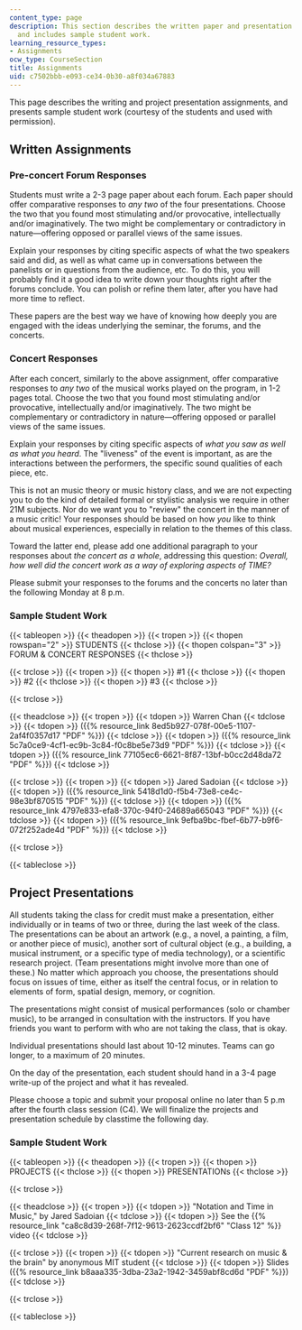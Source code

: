 ```yaml
---
content_type: page
description: This section describes the written paper and presentation assignments,
  and includes sample student work.
learning_resource_types:
- Assignments
ocw_type: CourseSection
title: Assignments
uid: c7502bbb-e093-ce34-0b30-a8f034a67883
---
```


This page describes the writing and project presentation assignments, and presents sample student work (courtesy of the students and used with permission).

Written Assignments
-------------------

### Pre-concert Forum Responses

Students must write a 2-3 page paper about each forum. Each paper should offer comparative responses to _any two_ of the four presentations. Choose the two that you found most stimulating and/or provocative, intellectually and/or imaginatively. The two might be complementary or contradictory in nature—offering opposed or parallel views of the same issues.

Explain your responses by citing specific aspects of what the two speakers said and did, as well as what came up in conversations between the panelists or in questions from the audience, etc. To do this, you will probably find it a good idea to write down your thoughts right after the forums conclude. You can polish or refine them later, after you have had more time to reflect.

These papers are the best way we have of knowing how deeply you are engaged with the ideas underlying the seminar, the forums, and the concerts.

### Concert Responses

After each concert, similarly to the above assignment, offer comparative responses to _any two_ of the musical works played on the program, in 1-2 pages total. Choose the two that you found most stimulating and/or provocative, intellectually and/or imaginatively. The two might be complementary or contradictory in nature—offering opposed or parallel views of the same issues.

Explain your responses by citing specific aspects of _what you saw as well as what you heard_. The "liveness" of the event is important, as are the interactions between the performers, the specific sound qualities of each piece, etc.

This is not an music theory or music history class, and we are not expecting you to do the kind of detailed formal or stylistic analysis we require in other 21M subjects. Nor do we want you to "review" the concert in the manner of a music critic! Your responses should be based on how _you_ like to think about musical experiences, especially in relation to the themes of this class.

Toward the latter end, please add one additional paragraph to your responses about _the concert as a whole_, addressing this question: _Overall, how well did the concert work as a way of exploring aspects of TIME?_

Please submit your responses to the forums and the concerts no later than the following Monday at 8 p.m.

### Sample Student Work

{{< tableopen >}}
{{< theadopen >}}
{{< tropen >}}
{{< thopen rowspan="2" >}}
STUDENTS
{{< thclose >}}
{{< thopen colspan="3" >}}
FORUM & CONCERT RESPONSES
{{< thclose >}}

{{< trclose >}}
{{< tropen >}}
{{< thopen >}}
#1
{{< thclose >}}
{{< thopen >}}
#2
{{< thclose >}}
{{< thopen >}}
#3
{{< thclose >}}

{{< trclose >}}

{{< theadclose >}}
{{< tropen >}}
{{< tdopen >}}
Warren Chan
{{< tdclose >}}
{{< tdopen >}}
({{% resource_link 8ed5b927-078f-00e5-1107-2af4f0357d17 "PDF" %}})
{{< tdclose >}}
{{< tdopen >}}
({{% resource_link 5c7a0ce9-4cf1-ec9b-3c84-f0c8be5e73d9 "PDF" %}})
{{< tdclose >}}
{{< tdopen >}}
({{% resource_link 77105ec6-6621-8f87-13bf-b0cc2d48da72 "PDF" %}})
{{< tdclose >}}

{{< trclose >}}
{{< tropen >}}
{{< tdopen >}}
Jared Sadoian
{{< tdclose >}}
{{< tdopen >}}
({{% resource_link 5418d1d0-f5b4-73e8-ce4c-98e3bf870515 "PDF" %}})
{{< tdclose >}}
{{< tdopen >}}
({{% resource_link 4797e833-efa8-370c-94f0-24689a665043 "PDF" %}})
{{< tdclose >}}
{{< tdopen >}}
({{% resource_link 9efba9bc-fbef-6b77-b9f6-072f252ade4d "PDF" %}})
{{< tdclose >}}

{{< trclose >}}

{{< tableclose >}}

**Project Presentations**
-------------------------

All students taking the class for credit must make a presentation, either individually or in teams of two or three, during the last week of the class. The presentations can be about an artwork (e.g., a novel, a painting, a film, or another piece of music), another sort of cultural object (e.g., a building, a musical instrument, or a specific type of media technology), or a scientific research project. (Team presentations might involve more than one of these.) No matter which approach you choose, the presentations should focus on issues of time, either as itself the central focus, or in relation to elements of form, spatial design, memory, or cognition.

The presentations might consist of musical performances (solo or chamber music), to be arranged in consultation with the instructors. If you have friends you want to perform with who are not taking the class, that is okay.

Individual presentations should last about 10-12 minutes. Teams can go longer, to a maximum of 20 minutes.

On the day of the presentation, each student should hand in a 3-4 page write-up of the project and what it has revealed.

Please choose a topic and submit your proposal online no later than 5 p.m after the fourth class session (C4). We will finalize the projects and presentation schedule by classtime the following day.

### Sample Student Work

{{< tableopen >}}
{{< theadopen >}}
{{< tropen >}}
{{< thopen >}}
PROJECTS
{{< thclose >}}
{{< thopen >}}
PRESENTATIONs
{{< thclose >}}

{{< trclose >}}

{{< theadclose >}}
{{< tropen >}}
{{< tdopen >}}
"Notation and Time in Music," by Jared Sadoian
{{< tdclose >}}
{{< tdopen >}}
See the {{% resource_link "ca8c8d39-268f-7f12-9613-2623ccdf2bf6" "Class 12" %}} video
{{< tdclose >}}

{{< trclose >}}
{{< tropen >}}
{{< tdopen >}}
"Current research on music & the brain" by anonymous MIT student
{{< tdclose >}}
{{< tdopen >}}
Slides ({{% resource_link b8aaa335-3dba-23a2-1942-3459abf8cd6d "PDF" %}})
{{< tdclose >}}

{{< trclose >}}

{{< tableclose >}}